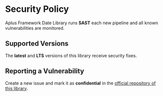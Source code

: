 # Security Policy

Aplus Framework Date Library runs **SAST** each new pipeline and all known vulnerabilities are monitored.

## Supported Versions

The **latest** and **LTS** versions of this library receive security fixes.

## Reporting a Vulnerability

Create a new issue and mark it as **confidential** in the [official repository of this library](https://gitlab.com/aplus-framework/libraries/date/-/issues).
